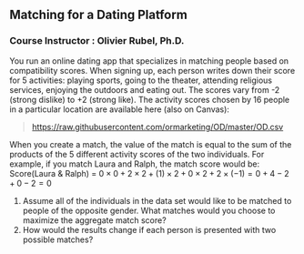 ## Matching for a Dating Platform

### Course Instructor : Olivier Rubel, Ph.D.

You run an online dating app that specializes in matching people based on compatibility scores. When signing up, each person writes down their score for 5 activities: playing sports, going to the theater, attending religious services, enjoying the outdoors and eating out. The scores vary from -2 (strong dislike) to +2 (strong like). The activity scores chosen by 16 people in a particular location are available here (also on Canvas):

>https://raw.githubusercontent.com/ormarketing/OD/master/OD.csv


When you create a match, the value of the match is equal to the sum of the products of the 5 different activity scores of the two individuals. For example, if you match Laura and Ralph, the match score would be:\
Score(Laura & Ralph) = $0\times0+2\times2+(1)\times2+0\times2+2\times(-1) = 0+4- 2+0-2 = 0$


 1. Assume all of the individuals in the data set would like to be matched to people of the opposite gender. What matches would you choose to maximize the aggregate match score?
 2. How would the results change if each person is presented with two possible matches?